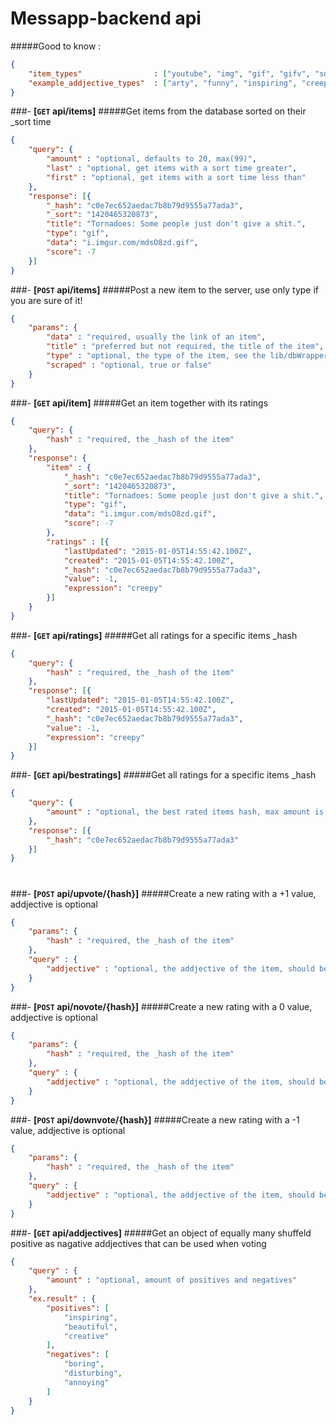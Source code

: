 Messapp-backend api
=================
#####Good to know : 
```json 
{
    "item_types"                : ["youtube", "img", "gif", "gifv", "soundcloud", "vimeo", "vine", "text", "video", "instagram", "sound", "other"],
    "example_addjective_types"  : ["arty", "funny", "inspiring", "creepy", "beautiful", "cute", "crazy", "offensive", "boring", "uggly", "disturbing"]
}
```

###- **[<code>GET</code> api/items]**
#####Get items from the database sorted on their _sort time
```json 
{
    "query": {
        "amount" : "optional, defaults to 20, max(99)",
        "last" : "optional, get items with a sort time greater",
        "first" : "optional, get items with a sort time less than"
    },
    "response": [{
        "_hash": "c0e7ec652aedac7b8b79d9555a77ada3",
        "_sort": "1420465320873",
        "title": "Tornadoes: Some people just don't give a shit.",
        "type": "gif",
        "data": "i.imgur.com/mdsO8zd.gif",
        "score": -7
    }]
}
```
###- **[<code>POST</code> api/items]**
#####Post a new item to the server, use only type if you are sure of it!
```json 
{
    "params": {
        "data" : "required, usually the link of an item",
        "title" : "preferred but not required, the title of the item",
        "type" : "optional, the type of the item, see the lib/dbWrapper for the types available",
        "scraped" : "optional, true or false"
    }
}
```
###- **[<code>GET</code> api/item]**
#####Get an item together with its ratings
```json 
{
    "query": {
        "hash" : "required, the _hash of the item"
    },
    "response": {
        "item" : {
            "_hash": "c0e7ec652aedac7b8b79d9555a77ada3",
            "_sort": "1420465320873",
            "title": "Tornadoes: Some people just don't give a shit.",
            "type": "gif",
            "data": "i.imgur.com/mdsO8zd.gif",
            "score": -7
        },
        "ratings" : [{
            "lastUpdated": "2015-01-05T14:55:42.100Z",
            "created": "2015-01-05T14:55:42.100Z",
            "_hash": "c0e7ec652aedac7b8b79d9555a77ada3",
            "value": -1,
            "expression": "creepy"
        }]
    }
}
```
###- **[<code>GET</code> api/ratings]**
#####Get all ratings for a specific items _hash
```json 
{
    "query": {
        "hash" : "required, the _hash of the item"
    },
    "response": [{
        "lastUpdated": "2015-01-05T14:55:42.100Z",
        "created": "2015-01-05T14:55:42.100Z",
        "_hash": "c0e7ec652aedac7b8b79d9555a77ada3",
        "value": -1,
        "expression": "creepy"
    }]
}
```
###- **[<code>GET</code> api/bestratings]**
#####Get all ratings for a specific items _hash
```json 
{
    "query": {
        "amount" : "optional, the best rated items hash, max amount is 25 and default to 5"
    },
    "response": [{
        "_hash": "c0e7ec652aedac7b8b79d9555a77ada3"
    }]
}
```
#

###- **[<code>POST</code> api/upvote/{hash}]**
#####Create a new rating with a +1 value, addjective is optional
```json 
{
    "params": {
        "hash" : "required, the _hash of the item"
    },
    "query" : {
        "addjective" : "optional, the addjective of the item, should be one of the queried in GET api/addjectives"
    }
}
```
###- **[<code>POST</code> api/novote/{hash}]**
#####Create a new rating with a 0 value, addjective is optional
```json 
{
    "params": {
        "hash" : "required, the _hash of the item"
    },
    "query" : {
        "addjective" : "optional, the addjective of the item, should be one of the queried in GET api/addjectives"
    }
}
```
###- **[<code>POST</code> api/downvote/{hash}]**
#####Create a new rating with a -1 value, addjective is optional
```json 
{
    "params": {
        "hash" : "required, the _hash of the item"
    },
    "query" : {
        "addjective" : "optional, the addjective of the item, should be one of the queried in GET api/addjectives"
    }
}
```
###- **[<code>GET</code> api/addjectives]**
#####Get an object of equally many shuffeld positive as nagative addjectives that can be used when voting
```json
{
    "query" : {
        "amount" : "optional, amount of positives and negatives"
    },
    "ex.result" : {
        "positives": [
            "inspiring",
            "beautiful",
            "creative"
        ],
        "negatives": [
            "boring",
            "disturbing",
            "annoying"
        ]
    }
}
```

